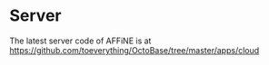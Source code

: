 # Server

The latest server code of AFFiNE is at https://github.com/toeverything/OctoBase/tree/master/apps/cloud

